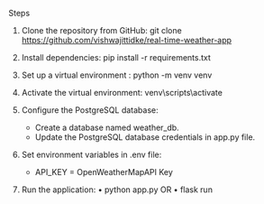 Steps
1. Clone the repository from GitHub: git clone https://github.com/vishwajittidke/real-time-weather-app

2. Install dependencies: pip install -r requirements.txt

3. Set up a virtual environment : python -m venv venv

4. Activate the virtual environment: venv\scripts\activate

5. Configure the PostgreSQL database:

   - Create a database named weather_db.
   - Update the PostgreSQL database credentials in app.py file.

6. Set environment variables in .env file:

   - API_KEY =  OpenWeatherMapAPI Key

7. Run the application: 
      •	python app.py
      OR
      •	flask run
